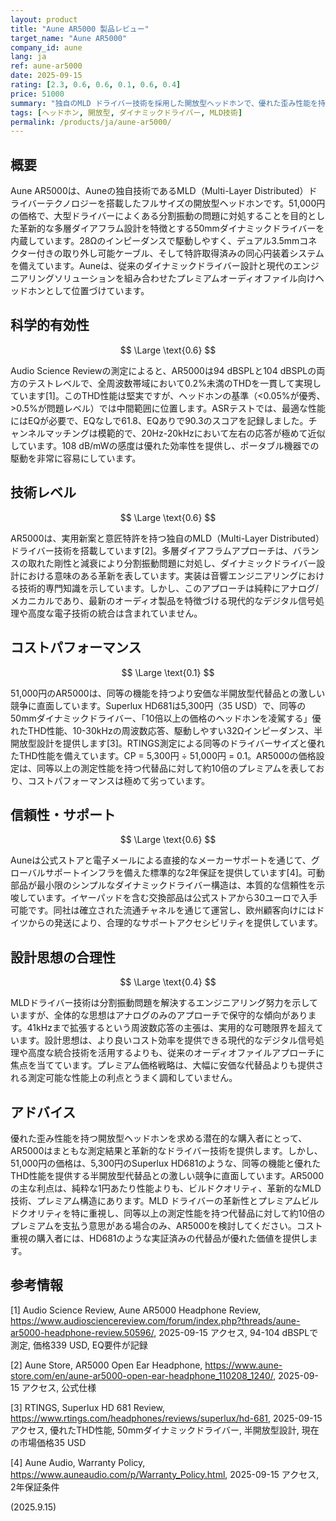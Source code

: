```yaml
---
layout: product
title: "Aune AR5000 製品レビュー"
target_name: "Aune AR5000"
company_id: aune
lang: ja
ref: aune-ar5000
date: 2025-09-15
rating: [2.3, 0.6, 0.6, 0.1, 0.6, 0.4]
price: 51000
summary: "独自のMLD ドライバー技術を採用した開放型ヘッドホンで、優れた歪み性能を持つが、より安価な代替品との比較でコストパフォーマンスに大きな課題がある"
tags: [ヘッドホン, 開放型, ダイナミックドライバー, MLD技術]
permalink: /products/ja/aune-ar5000/
---
```


## 概要

Aune AR5000は、Auneの独自技術であるMLD（Multi-Layer Distributed）ドライバーテクノロジーを搭載したフルサイズの開放型ヘッドホンです。51,000円の価格で、大型ドライバーによくある分割振動の問題に対処することを目的とした革新的な多層ダイアフラム設計を特徴とする50mmダイナミックドライバーを内蔵しています。28Ωのインピーダンスで駆動しやすく、デュアル3.5mmコネクター付きの取り外し可能ケーブル、そして特許取得済みの同心円装着システムを備えています。Auneは、従来のダイナミックドライバー設計と現代のエンジニアリングソリューションを組み合わせたプレミアムオーディオファイル向けヘッドホンとして位置づけています。

## 科学的有効性

$$ \Large \text{0.6} $$

Audio Science Reviewの測定によると、AR5000は94 dBSPLと104 dBSPLの両方のテストレベルで、全周波数帯域において0.2%未満のTHDを一貫して実現しています[1]。このTHD性能は堅実ですが、ヘッドホンの基準（<0.05%が優秀、>0.5%が問題レベル）では中間範囲に位置します。ASRテストでは、最適な性能にはEQが必要で、EQなしで61.8、EQありで90.3のスコアを記録しました。チャンネルマッチングは模範的で、20Hz-20kHzにおいて左右の応答が極めて近似しています。108 dB/mWの感度は優れた効率性を提供し、ポータブル機器での駆動を非常に容易にしています。

## 技術レベル

$$ \Large \text{0.6} $$

AR5000は、実用新案と意匠特許を持つ独自のMLD（Multi-Layer Distributed）ドライバー技術を搭載しています[2]。多層ダイアフラムアプローチは、バランスの取れた剛性と減衰により分割振動問題に対処し、ダイナミックドライバー設計における意味のある革新を表しています。実装は音響エンジニアリングにおける技術的専門知識を示しています。しかし、このアプローチは純粋にアナログ/メカニカルであり、最新のオーディオ製品を特徴づける現代的なデジタル信号処理や高度な電子技術の統合は含まれていません。

## コストパフォーマンス

$$ \Large \text{0.1} $$

51,000円のAR5000は、同等の機能を持つより安価な半開放型代替品との激しい競争に直面しています。Superlux HD681は5,300円（35 USD）で、同等の50mmダイナミックドライバー、「10倍以上の価格のヘッドホンを凌駕する」優れたTHD性能、10-30kHzの周波数応答、駆動しやすい32Ωインピーダンス、半開放型設計を提供します[3]。RTINGS測定による同等のドライバーサイズと優れたTHD性能を備えています。CP = 5,300円 ÷ 51,000円 = 0.1。AR5000の価格設定は、同等以上の測定性能を持つ代替品に対して約10倍のプレミアムを表しており、コストパフォーマンスは極めて劣っています。

## 信頼性・サポート

$$ \Large \text{0.6} $$

Auneは公式ストアと電子メールによる直接的なメーカーサポートを通じて、グローバルサポートインフラを備えた標準的な2年保証を提供しています[4]。可動部品が最小限のシンプルなダイナミックドライバー構造は、本質的な信頼性を示唆しています。イヤーパッドを含む交換部品は公式ストアから30ユーロで入手可能です。同社は確立された流通チャネルを通じて運営し、欧州顧客向けにはドイツからの発送により、合理的なサポートアクセシビリティを提供しています。

## 設計思想の合理性

$$ \Large \text{0.4} $$

MLDドライバー技術は分割振動問題を解決するエンジニアリング努力を示していますが、全体的な思想はアナログのみのアプローチで保守的な傾向があります。41kHzまで拡張するという周波数応答の主張は、実用的な可聴限界を超えています。設計思想は、より良いコスト効率を提供できる現代的なデジタル信号処理や高度な統合技術を活用するよりも、従来のオーディオファイルアプローチに焦点を当てています。プレミアム価格戦略は、大幅に安価な代替品よりも提供される測定可能な性能上の利点とうまく調和していません。

## アドバイス

優れた歪み性能を持つ開放型ヘッドホンを求める潜在的な購入者にとって、AR5000はまともな測定結果と革新的なドライバー技術を提供します。しかし、51,000円の価格は、5,300円のSuperlux HD681のような、同等の機能と優れたTHD性能を提供する半開放型代替品との激しい競争に直面しています。AR5000の主な利点は、純粋な1円あたり性能よりも、ビルドクオリティ、革新的なMLD技術、プレミアム構造にあります。MLD ドライバーの革新性とプレミアムビルドクオリティを特に重視し、同等以上の測定性能を持つ代替品に対して約10倍のプレミアムを支払う意思がある場合のみ、AR5000を検討してください。コスト重視の購入者には、HD681のような実証済みの代替品が優れた価値を提供します。

## 参考情報

[1] Audio Science Review, Aune AR5000 Headphone Review, https://www.audiosciencereview.com/forum/index.php?threads/aune-ar5000-headphone-review.50596/, 2025-09-15 アクセス, 94-104 dBSPLで測定, 価格339 USD, EQ要件が記録

[2] Aune Store, AR5000 Open Ear Headphone, https://www.aune-store.com/en/aune-ar5000-open-ear-headphone_110208_1240/, 2025-09-15 アクセス, 公式仕様

[3] RTINGS, Superlux HD 681 Review, https://www.rtings.com/headphones/reviews/superlux/hd-681, 2025-09-15 アクセス, 優れたTHD性能, 50mmダイナミックドライバー, 半開放型設計, 現在の市場価格35 USD

[4] Aune Audio, Warranty Policy, https://www.auneaudio.com/p/Warranty_Policy.html, 2025-09-15 アクセス, 2年保証条件

(2025.9.15)